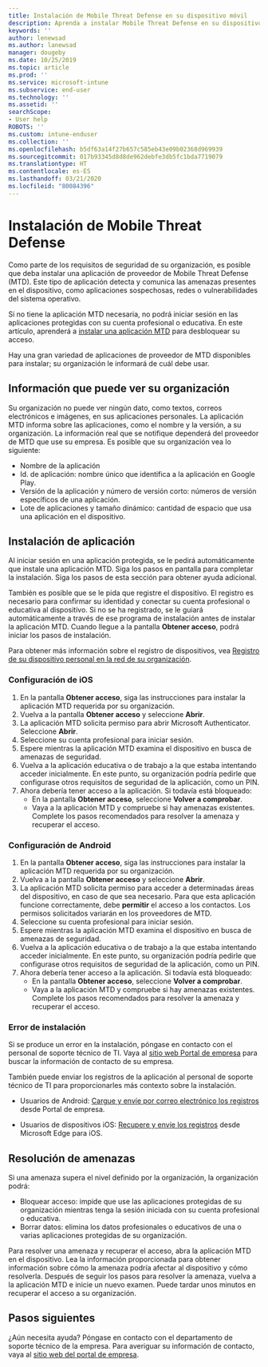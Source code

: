 ```yaml
---
title: Instalación de Mobile Threat Defense en su dispositivo móvil
description: Aprenda a instalar Mobile Threat Defense en su dispositivo móvil.
keywords: ''
author: lenewsad
ms.author: lanewsad
manager: dougeby
ms.date: 10/25/2019
ms.topic: article
ms.prod: ''
ms.service: microsoft-intune
ms.subservice: end-user
ms.technology: ''
ms.assetid: ''
searchScope:
- User help
ROBOTS: ''
ms.custom: intune-enduser
ms.collection: ''
ms.openlocfilehash: b5df63a14f27b657c585eb43e09b02368d969939
ms.sourcegitcommit: 017b93345d8d8de962debfe3db5fc1bda7719079
ms.translationtype: HT
ms.contentlocale: es-ES
ms.lasthandoff: 03/21/2020
ms.locfileid: "80084396"
---
```

# <a name="install-mobile-threat-defense"></a>Instalación de Mobile Threat Defense   

Como parte de los requisitos de seguridad de su organización, es posible que deba instalar una aplicación de proveedor de Mobile Threat Defense (MTD). Este tipo de aplicación detecta y comunica las amenazas presentes en el dispositivo, como aplicaciones sospechosas, redes o vulnerabilidades del sistema operativo.  

Si no tiene la aplicación MTD necesaria, no podrá iniciar sesión en las aplicaciones protegidas con su cuenta profesional o educativa. En este artículo, aprenderá a [instalar una aplicación MTD](set-up-mobile-threat-defense.md#install-app) para desbloquear su acceso.  

Hay una gran variedad de aplicaciones de proveedor de MTD disponibles para instalar; su organización le informará de cuál debe usar. 


## <a name="information-your-organization-can-see"></a>Información que puede ver su organización   

Su organización no puede ver ningún dato, como textos, correos electrónicos e imágenes, en sus aplicaciones personales. La aplicación MTD informa sobre las aplicaciones, como el nombre y la versión, a su organización. La información real que se notifique dependerá del proveedor de MTD que use su empresa. Es posible que su organización vea lo siguiente:   

* Nombre de la aplicación  
* Id. de aplicación: nombre único que identifica a la aplicación en Google Play.  
* Versión de la aplicación y número de versión corto: números de versión específicos de una aplicación.  
* Lote de aplicaciones y tamaño dinámico: cantidad de espacio que usa una aplicación en el dispositivo. 


## <a name="install-app"></a>Instalación de aplicación    
Al iniciar sesión en una aplicación protegida, se le pedirá automáticamente que instale una aplicación MTD. Siga los pasos en pantalla para completar la instalación. Siga los pasos de esta sección para obtener ayuda adicional.  
 
También es posible que se le pida que registre el dispositivo. El registro es necesario para confirmar su identidad y conectar su cuenta profesional o educativa al dispositivo. Si no se ha registrado, se le guiará automáticamente a través de ese programa de instalación antes de instalar la aplicación MTD. Cuando llegue a la pantalla **Obtener acceso**, podrá iniciar los pasos de instalación.  

Para obtener más información sobre el registro de dispositivos, vea [Registro de su dispositivo personal en la red de su organización](https://docs.microsoft.com/azure/active-directory/user-help/user-help-register-device-on-network).  

### <a name="ios-setup"></a>Configuración de iOS  

1. En la pantalla **Obtener acceso**, siga las instrucciones para instalar la aplicación MTD requerida por su organización.   
2. Vuelva a la pantalla **Obtener acceso** y seleccione **Abrir**.  
3. La aplicación MTD solicita permiso para abrir Microsoft Authenticator. Seleccione **Abrir**. 
4. Seleccione su cuenta profesional para iniciar sesión. 
5. Espere mientras la aplicación MTD examina el dispositivo en busca de amenazas de seguridad. 
6. Vuelva a la aplicación educativa o de trabajo a la que estaba intentando acceder inicialmente. En este punto, su organización podría pedirle que configurase otros requisitos de seguridad de la aplicación, como un PIN.   
7. Ahora debería tener acceso a la aplicación. Si todavía está bloqueado:  
    * En la pantalla **Obtener acceso**, seleccione **Volver a comprobar**.  
    * Vaya a la aplicación MTD y compruebe si hay amenazas existentes. Complete los pasos recomendados para resolver la amenaza y recuperar el acceso.    

### <a name="android-setup"></a>Configuración de Android 

1. En la pantalla **Obtener acceso**, siga las instrucciones para instalar la aplicación MTD requerida por su organización.  
2. Vuelva a la pantalla **Obtener acceso** y seleccione **Abrir**.  
3. La aplicación MTD solicita permiso para acceder a determinadas áreas del dispositivo, en caso de que sea necesario. Para que esta aplicación funcione correctamente, debe **permitir** el acceso a los contactos. Los permisos solicitados variarán en los proveedores de MTD.  
4. Seleccione su cuenta profesional para iniciar sesión.  
5. Espere mientras la aplicación MTD examina el dispositivo en busca de amenazas de seguridad.  
6. Vuelva a la aplicación educativa o de trabajo a la que estaba intentando acceder inicialmente. En este punto, su organización podría pedirle que configurase otros requisitos de seguridad de la aplicación, como un PIN.  
7. Ahora debería tener acceso a la aplicación. Si todavía está bloqueado:  
    * En la pantalla **Obtener acceso**, seleccione **Volver a comprobar**.  
    * Vaya a la aplicación MTD y compruebe si hay amenazas existentes. Complete los pasos recomendados para resolver la amenaza y recuperar el acceso.  

### <a name="installation-failed"></a>Error de instalación  

Si se produce un error en la instalación, póngase en contacto con el personal de soporte técnico de TI. Vaya al [sitio web Portal de empresa](https://go.microsoft.com/fwlink/?linkid=2010980) para buscar la información de contacto de su empresa.  

También puede enviar los registros de la aplicación al personal de soporte técnico de TI para proporcionarles más contexto sobre la instalación.  
* Usuarios de Android: [Cargue y envíe por correo electrónico los registros](https://docs.microsoft.com/mem/intune/user-help/send-logs-to-your-it-admin-by-email-android) desde Portal de empresa.   

* Usuarios de dispositivos iOS: [Recupere y envíe los registros](https://docs.microsoft.com/intune/apps/manage-microsoft-edge#use-microsoft-edge-to-access-managed-app-logs) desde Microsoft Edge para iOS.  

## <a name="resolve-a-threat"></a>Resolución de amenazas  
Si una amenaza supera el nivel definido por la organización, la organización podrá:  
   
* Bloquear acceso: impide que use las aplicaciones protegidas de su organización mientras tenga la sesión iniciada con su cuenta profesional o educativa.  
* Borrar datos: elimina los datos profesionales o educativos de una o varias aplicaciones protegidas de su organización.  

Para resolver una amenaza y recuperar el acceso, abra la aplicación MTD en el dispositivo. Lea la información proporcionada para obtener información sobre cómo la amenaza podría afectar al dispositivo y cómo resolverla. Después de seguir los pasos para resolver la amenaza, vuelva a la aplicación MTD e inicie un nuevo examen. Puede tardar unos minutos en recuperar el acceso a su organización.  

## <a name="next-steps"></a>Pasos siguientes  

¿Aún necesita ayuda? Póngase en contacto con el departamento de soporte técnico de la empresa. Para averiguar su información de contacto, vaya al [sitio web del portal de empresa](https://go.microsoft.com/fwlink/?linkid=2010980).

